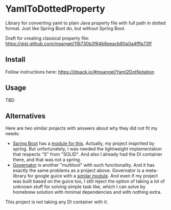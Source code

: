# YamlToDottedProperty
Library for converting yaml to plain Java property file with full path in dotted format. Just like Spring Boot do, but without Spring Boot.


Draft for creating classical property file: https://gist.github.com/msangel/116730b2f64b8eeacb80a0a4fffa73ff

## Install
Follow instructions here: https://jitpack.io/#msangel/Yaml2DotNotation

## Usage
TBD

## Alternatives
Here are two similar projects with answers about why they did not fit my needs:
* [Spring Boot](https://github.com/spring-projects/spring-boot) has a [module for this](https://github.com/spring-projects/spring-boot/wiki/Spring-Boot-Configuration-Binding). Actually, my project inspirited by spring. But unfortunately, I was needed the lightweight implementation that respects "S" from "SOLID". And also I already had the DI container there, and that was not a spring. 
* [Governator](https://github.com/Netflix/governator) is another "multitool" with such functionality. And it has exactly the same problems as a project above. Governator is a meta-library for google guice with a [similar module](https://github.com/Netflix/governator/wiki/Configuration-Mapping). And even if my project was built based on the guice too, I still reject the option of taking a lot of unknown stuff for solving simple task like, which I can solve by homebrew solution with minimal dependencies and with nothing extra.

This project is not taking any DI container with it. 
